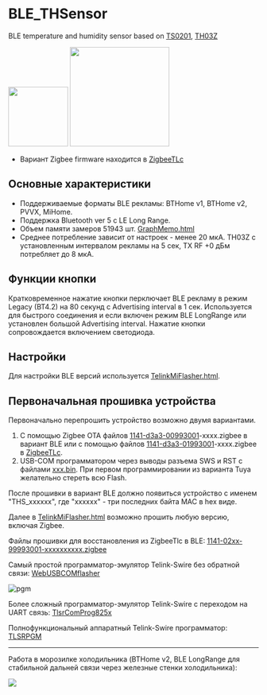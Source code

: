 # BLE_THSensor
BLE temperature and humidity sensor based on [TS0201](https://pvvx.github.io/TS0201_TZ3000), [TH03Z](https://github.com/pvvx/BLE_THSensor/issues/9)

<img src="https://pvvx.github.io/TS0201_TZ3000/img/ts0201_.jpg" width="120"/> <img src="https://pvvx.github.io/TH03Z/img/TH03Z.jpg" width="200"/>

* Вариант Zigbee firmware находится в [ZigbeeTLc](https://github.com/pvvx/ZigbeeTLc)

## Основные характеристики

* Поддерживаемые форматы BLE рекламы: BTHome v1, BTHome v2, PVVX, MiHome.
* Поддержка Bluetooth ver 5 c LE Long Range.
* Объем памяти замеров 51943 шт. [GraphMemo.html](https://pvvx.github.io/ATC_MiThermometer/GraphMemo.html)
* Среднее потребление зависит от настроек - менее 20 мкА. TH03Z с установленным интервалом рекламы на 5 сек, TX RF +0 дБм потребляет до 8 мкА.

## Функции кнопки

Кратковременное нажатие кнопки перключает BLE рекламу в режим Legacy (BT4.2) на 80 секунд с Advertising interval в 1 сек.
Используется для быстрого соединения и если включен режим BLE LongRange или установлен большой Advertising interval.
Нажатие кнопки сопровождается включением светодиода.

## Hастройки 

Для настройки BLE версий используется [TelinkMiFlasher.html](https://pvvx.github.io/ATC_MiThermometer/TelinkMiFlasher.html).

## Первоначальная прошивка устройства

Первоначально перепрошить устройство возможно двумя вариантами.

1. С помощью Zigbee OTA файлов [1141-d3a3-00993001](https://github.com/pvvx/BLE_THSensor/tree/master/source/TS0201/bin)-xxxx.zigbee в вариант BLE или с помощью файлов [1141-d3a3-01993001](https://github.com/pvvx/ZigbeeTLc/tree/master/bin)-xxxx.zigbee в [ZigbeeTLc](https://github.com/pvvx/ZigbeeTLc).
2. USB-COM программатором через выводы разъема SWS и RST с файлами [xxx.bin](https://github.com/pvvx/BLE_THSensor/tree/master/source/TS0201/bin). При первом программировании из варианта Tuya желательно стереть всю Flash.

После прошивки в вариант BLE должно появиться устройство с именем "THS_xxxxxx", где "xxxxxx" - три последних байта MAC в hex виде.

Далее в [TelinkMiFlasher.html](https://pvvx.github.io/ATC_MiThermometer/TelinkMiFlasher.html) возможно прошить любую версию, включая Zigbee.

Файлы прошивки для восстановления из ZigbeeTlc в BLE: [1141-02xx-99993001-xxxxxxxxxx.zigbee](https://github.com/pvvx/BLE_THSensor/tree/master/source/TS0201/bin)

Самый простой программатор-эмулятор Telink-Swire без обратной связи: [WebUSBCOMflasher](https://pvvx.github.io/ATC_MiThermometer/USBCOMFlashTx.html)

![pgm](https://raw.githubusercontent.com/pvvx/BLE_THSensor/master/img/ts0201pgm.png)

Более сложный программатор-эмулятор Telink-Swire с переходом на UART связь: [TlsrComProg825x](https://github.com/pvvx/TlsrComProg825x)

Полнофункциональный аппаратный Telink-Swire программатор: [TLSRPGM](https://github.com/pvvx/TLSRPGM) 

---

Работа в морозилке холодильника (BTHome v2, BLE LongRange для стабильной дальней связи через железные стенки холодильника):

<img src="https://github.com/pvvx/BLE_THSensor/blob/master/img/ha_fridge.jpg"/>

